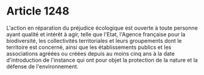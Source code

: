 # Article 1248

<p>L'action en réparation du préjudice écologique est ouverte à toute personne ayant qualité et intérêt à agir, telle que l'Etat, l'Agence française pour la biodiversité, les collectivités territoriales et leurs groupements dont le territoire est concerné, ainsi que les établissements publics et les associations agréées ou créées depuis au moins cinq ans à la date d'introduction de l'instance qui ont pour objet la protection de la nature et la défense de l'environnement. </p>